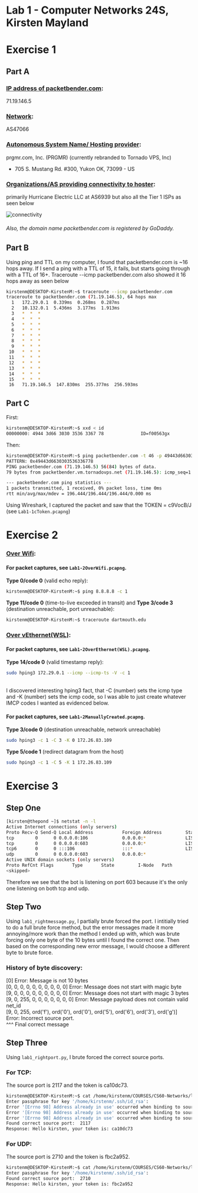# Lab 1 - Computer Networks 24S, Kirsten Mayland

# Exercise 1
## Part A
### <ins>IP address of packetbender.com</ins>: 
71.19.146.5
### <ins>Network</ins>: 
AS47066 
### <ins>Autonomous System Name/ Hosting provider</ins>:
prgmr.com, Inc. (PRGMR) (currently rebranded to Tornado VPS, Inc)
* 705 S. Mustang Rd. #300, Yukon OK, 73099  - US

### <ins>Organizations/AS providing connectivity to hoster</ins>:
primarily Hurricane Electric LLC at AS6939 but also all the Tier 1 ISPs as seen below

![connectivity](images/connectivity.png)

###### Also, the domain name packetbender.com is registered by GoDaddy.

## Part B
Using ping and TTL on my computer, I found that packetbender.com is ~16 hops away. If I send a ping with a TTL of 15, it fails, but starts going through with a TTL of 16+. Traceroute --icmp packetbender.com also showed it 16 hops away as seen below

```bash
kirstenm@DESKTOP-KirstenM:~$ traceroute --icmp packetbender.com
traceroute to packetbender.com (71.19.146.5), 64 hops max
  1   172.29.0.1  0.339ms  0.268ms  0.287ms 
  2   10.132.0.1  5.436ms  3.177ms  1.913ms 
  3   *  *  * 
  4   *  *  * 
  5   *  *  * 
  6   *  *  * 
  7   *  *  * 
  8   *  *  * 
  9   *  *  * 
 10   *  *  * 
 11   *  *  * 
 12   *  *  * 
 13   *  *  * 
 14   *  *  * 
 15   *  *  * 
 16   71.19.146.5  147.830ms  255.377ms  256.593ms 
```

## Part C
First:
```bash
kirstenm@DESKTOP-KirstenM:~$ xxd < id
00000000: 4944 3d66 3030 3536 3367 78              ID=f00563gx
```
Then:
```bash
kirstenm@DESKTOP-KirstenM:~$ ping packetbender.com -t 46 -p 49443d6630303536336778 -c 1
PATTERN: 0x49443d6630303536336778
PING packetbender.com (71.19.146.5) 56(84) bytes of data.
79 bytes from packetbender.vm.tornadovps.net (71.19.146.5): icmp_seq=1 ttl=52 time=196 ms

--- packetbender.com ping statistics ---
1 packets transmitted, 1 received, 0% packet loss, time 0ms
rtt min/avg/max/mdev = 196.444/196.444/196.444/0.000 ms
```
Using Wireshark, I captured the packet and saw that the TOKEN = c9VocB/J (see `Lab1-1cToken.pcapng`)

# Exercise 2

### <ins>Over Wifi</ins>:
#### For packet captures, see `Lab1-2OverWifi.pcapng`. 
__Type 0/code 0__ (valid echo reply): 
```bash
kirstenm@DESKTOP-KirstenM:~$ ping 8.8.8.8 -c 1
```
__Type 11/code 0__ (time-to-live exceeded in transit) and __Type 3/code 3__ (destination unreachable, port unreachable):
```bash
kirstenm@DESKTOP-KirstenM:~$ traceroute dartmouth.edu
```

### <ins>Over vEthernet(WSL)</ins>:
#### For packet captures, see `Lab1-2OverEthernet(WSL).pcapng`. 
__Type 14/code 0__ (valid timestamp reply):
```bash
sudo hping3 172.29.0.1 --icmp --icmp-ts -V -c 1
```    
\
I discovered interesting hping3 fact, that -C (number) sets the icmp type and -K (number) sets the icmp code, so I was able to just create whatever IMCP codes I wanted as evidenced below. 
#### For packet captures, see `Lab1-2ManuallyCreated.pcapng`. 
__Type 3/code 0__ (destination unreachable, network unreachable)
```bash
sudo hping3 -c 1 -C 3 -K 0 172.26.83.109
```
__Type 5/code 1__ (redirect datagram from the host)
```bash
sudo hping3 -c 1 -C 5 -K 1 172.26.83.109
```


# Exercise 3
## Step One
```bash
[kirsten@thepond ~]$ netstat -n -l
Active Internet connections (only servers)
Proto Recv-Q Send-Q Local Address           Foreign Address         State      
tcp        0      0 0.0.0.0:106             0.0.0.0:*               LISTEN     
tcp        0      0 0.0.0.0:603             0.0.0.0:*               LISTEN     
tcp6       0      0 :::106                  :::*                    LISTEN     
udp        0      0 0.0.0.0:603             0.0.0.0:*         
Active UNIX domain sockets (only servers)
Proto RefCnt Flags       Type       State         I-Node   Path
<skipped>
```
Therefore we see that the bot is listening on port 603 because it's the only one listening on both tcp and udp.
## Step Two
Using `lab1_rightmessage.py`, I partially brute forced the port. I intitially tried to do a full brute force method, but the error messages made it more annoying/more work than the method I ended up with, which was brute forcing only one byte of the 10 bytes until I found the correct one. Then based on the corresponding new error message, I would choose a different byte to brute force.

### History of byte discovery:
[0] Error: Message is not 10 bytes \
[0, 0, 0, 0, 0, 0, 0, 0, 0, 0] Error: Message does not start with magic byte \
[9, 0, 0, 0, 0, 0, 0, 0, 0, 0] Error: Message does not start with magic 3 bytes \
[9, 0, 255, 0, 0, 0, 0, 0, 0, 0] Error: Message payload does not contain valid net_id \
[9, 0, 255, ord('f'), ord('0'), ord('0'), ord('5'), ord('6'), ord('3'), ord('g')] Error: Incorrect source port. \
^^^ Final correct message

## Step Three
Using `lab1_rightport.py`, I brute forced the correct source ports.
### For TCP:
The source port is 2117 and the token is ca10dc73.
```bash
kirstenm@DESKTOP-KirstenM:~$ cat /home/kirstenm/COURSES/CS60-Networks/lab1/lab1_rightport.py | ssh kirsten@thepond.cs.dartmouth.edu -p 106 python -
Enter passphrase for key '/home/kirstenm/.ssh/id_rsa': 
Error '[Errno 98] Address already in use' occurred when binding to source port 2000
Error '[Errno 98] Address already in use' occurred when binding to source port 2001
Error '[Errno 98] Address already in use' occurred when binding to source port 2002
Found correct source port:  2117
Response: Hello kirsten, your token is: ca10dc73
```
### For UDP:
The source port is 2710 and the token is fbc2a952.
```bash
kirstenm@DESKTOP-KirstenM:~$ cat /home/kirstenm/COURSES/CS60-Networks/lab1/lab1_rightport.py | ssh kirsten@thepond.cs.dartmouth.edu -p 106 python -
Enter passphrase for key '/home/kirstenm/.ssh/id_rsa': 
Found correct source port:  2710
Response: Hello kirsten, your token is: fbc2a952
```